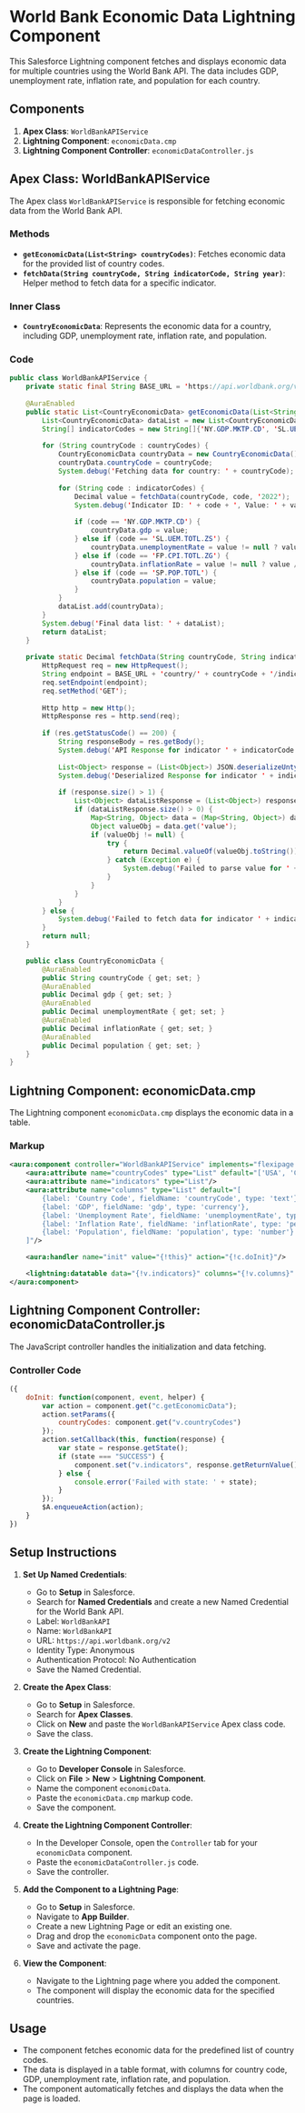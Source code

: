 
# World Bank Economic Data Lightning Component

This Salesforce Lightning component fetches and displays economic data for multiple countries using the World Bank API. The data includes GDP, unemployment rate, inflation rate, and population for each country.

## Components

1. **Apex Class**: `WorldBankAPIService`
2. **Lightning Component**: `economicData.cmp`
3. **Lightning Component Controller**: `economicDataController.js`

## Apex Class: WorldBankAPIService

The Apex class `WorldBankAPIService` is responsible for fetching economic data from the World Bank API.

### Methods

- **`getEconomicData(List<String> countryCodes)`**: Fetches economic data for the provided list of country codes.
- **`fetchData(String countryCode, String indicatorCode, String year)`**: Helper method to fetch data for a specific indicator.

### Inner Class

- **`CountryEconomicData`**: Represents the economic data for a country, including GDP, unemployment rate, inflation rate, and population.

### Code

```java
public class WorldBankAPIService {
    private static final String BASE_URL = 'https://api.worldbank.org/v2/';
    
    @AuraEnabled
    public static List<CountryEconomicData> getEconomicData(List<String> countryCodes) {
        List<CountryEconomicData> dataList = new List<CountryEconomicData>();
        String[] indicatorCodes = new String[]{'NY.GDP.MKTP.CD', 'SL.UEM.TOTL.ZS', 'FP.CPI.TOTL.ZG', 'SP.POP.TOTL'};
        
        for (String countryCode : countryCodes) {
            CountryEconomicData countryData = new CountryEconomicData();
            countryData.countryCode = countryCode;
            System.debug('Fetching data for country: ' + countryCode);
            
            for (String code : indicatorCodes) {
                Decimal value = fetchData(countryCode, code, '2022');
                System.debug('Indicator ID: ' + code + ', Value: ' + value);
                
                if (code == 'NY.GDP.MKTP.CD') {
                    countryData.gdp = value;
                } else if (code == 'SL.UEM.TOTL.ZS') {
                    countryData.unemploymentRate = value != null ? value / 100 : null;
                } else if (code == 'FP.CPI.TOTL.ZG') {
                    countryData.inflationRate = value != null ? value / 100 : null;
                } else if (code == 'SP.POP.TOTL') {
                    countryData.population = value;
                }
            }
            dataList.add(countryData);
        }
        System.debug('Final data list: ' + dataList);
        return dataList;
    }
    
    private static Decimal fetchData(String countryCode, String indicatorCode, String year) {
        HttpRequest req = new HttpRequest();
        String endpoint = BASE_URL + 'country/' + countryCode + '/indicator/' + indicatorCode + '?format=json&per_page=1&date=' + year;
        req.setEndpoint(endpoint);
        req.setMethod('GET');
        
        Http http = new Http();
        HttpResponse res = http.send(req);
        
        if (res.getStatusCode() == 200) {
            String responseBody = res.getBody();
            System.debug('API Response for indicator ' + indicatorCode + ': ' + responseBody);
            
            List<Object> response = (List<Object>) JSON.deserializeUntyped(responseBody);
            System.debug('Deserialized Response for indicator ' + indicatorCode + ': ' + response);
            
            if (response.size() > 1) {
                List<Object> dataListResponse = (List<Object>) response[1];
                if (dataListResponse.size() > 0) {
                    Map<String, Object> data = (Map<String, Object>) dataListResponse[0];
                    Object valueObj = data.get('value');
                    if (valueObj != null) {
                        try {
                            return Decimal.valueOf(valueObj.toString());
                        } catch (Exception e) {
                            System.debug('Failed to parse value for ' + indicatorCode + ': ' + valueObj);
                        }
                    }
                }
            }
        } else {
            System.debug('Failed to fetch data for indicator ' + indicatorCode + ': ' + res.getStatus());
        }
        return null;
    }

    public class CountryEconomicData {
        @AuraEnabled
        public String countryCode { get; set; }
        @AuraEnabled
        public Decimal gdp { get; set; }
        @AuraEnabled
        public Decimal unemploymentRate { get; set; }
        @AuraEnabled
        public Decimal inflationRate { get; set; }
        @AuraEnabled
        public Decimal population { get; set; }
    }
}
```

## Lightning Component: economicData.cmp

The Lightning component `economicData.cmp` displays the economic data in a table.

### Markup

```xml
<aura:component controller="WorldBankAPIService" implements="flexipage:availableForAllPageTypes,force:appHostable" access="global">
    <aura:attribute name="countryCodes" type="List" default="['USA', 'CHN', 'IND', 'BRA', 'DEU', 'FRA', 'JPN', 'CAN', 'AUS', 'ZAF', 'ITA', 'MEX', 'KOR']"/>
    <aura:attribute name="indicators" type="List"/>
    <aura:attribute name="columns" type="List" default="[
        {label: 'Country Code', fieldName: 'countryCode', type: 'text'},
        {label: 'GDP', fieldName: 'gdp', type: 'currency'},
        {label: 'Unemployment Rate', fieldName: 'unemploymentRate', type: 'percent'},
        {label: 'Inflation Rate', fieldName: 'inflationRate', type: 'percent'},
        {label: 'Population', fieldName: 'population', type: 'number'}                                            
    ]"/>

    <aura:handler name="init" value="{!this}" action="{!c.doInit}"/>

    <lightning:datatable data="{!v.indicators}" columns="{!v.columns}" keyField="countryCode"/>
</aura:component>
```

## Lightning Component Controller: economicDataController.js

The JavaScript controller handles the initialization and data fetching.

### Controller Code

```javascript
({
    doInit: function(component, event, helper) {
        var action = component.get("c.getEconomicData");
        action.setParams({
            countryCodes: component.get("v.countryCodes")
        });
        action.setCallback(this, function(response) {
            var state = response.getState();
            if (state === "SUCCESS") {
                component.set("v.indicators", response.getReturnValue());
            } else {
                console.error('Failed with state: ' + state);
            }
        });
        $A.enqueueAction(action);
    }
})
```

## Setup Instructions

1. **Set Up Named Credentials**:
   - Go to **Setup** in Salesforce.
   - Search for **Named Credentials** and create a new Named Credential for the World Bank API.
   - Label: `WorldBankAPI`
   - Name: `WorldBankAPI`
   - URL: `https://api.worldbank.org/v2`
   - Identity Type: Anonymous
   - Authentication Protocol: No Authentication
   - Save the Named Credential.

2. **Create the Apex Class**:
   - Go to **Setup** in Salesforce.
   - Search for **Apex Classes**.
   - Click on **New** and paste the `WorldBankAPIService` Apex class code.
   - Save the class.

3. **Create the Lightning Component**:
   - Go to **Developer Console** in Salesforce.
   - Click on **File** > **New** > **Lightning Component**.
   - Name the component `economicData`.
   - Paste the `economicData.cmp` markup code.
   - Save the component.

4. **Create the Lightning Component Controller**:
   - In the Developer Console, open the `Controller` tab for your `economicData` component.
   - Paste the `economicDataController.js` code.
   - Save the controller.

5. **Add the Component to a Lightning Page**:
   - Go to **Setup** in Salesforce.
   - Navigate to **App Builder**.
   - Create a new Lightning Page or edit an existing one.
   - Drag and drop the `economicData` component onto the page.
   - Save and activate the page.

6. **View the Component**:
   - Navigate to the Lightning page where you added the component.
   - The component will display the economic data for the specified countries.

## Usage

- The component fetches economic data for the predefined list of country codes.
- The data is displayed in a table format, with columns for country code, GDP, unemployment rate, inflation rate, and population.
- The component automatically fetches and displays the data when the page is loaded.

